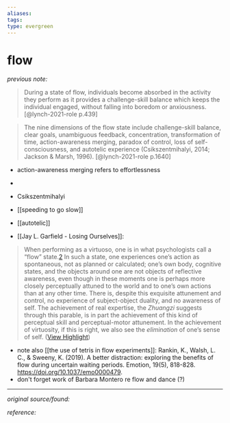 ```yaml
---
aliases: 
tags: 
type: evergreen
---
```


# flow

_previous note:_ 

> During a state of flow, individuals become absorbed in the activity they perform as it provides a challenge-skill balance which keeps the individual engaged, without falling into boredom or anxiousness. [@lynch-2021-role p.439]

> The nine dimensions of the flow state include challenge-skill balance, clear goals, unambiguous feedback, concentration, transformation of time, action-awareness merging, paradox of control, loss of self-consciousness, and autotelic experience (Csikszentmihalyi, 2014; Jackson & Marsh, 1996). [@lynch-2021-role p.1640]

- action-awareness merging refers to effortlessness
- 

- Csikszentmihalyi
- [[speeding to go slow]]
- [[autotelic]]
- [[Jay L. Garfield - Losing Ourselves]]:

> When performing as a virtuoso, one is in what psychologists call a “flow” state.[2](https://readwise.io/reader/document_raw_content/32011253#chapter6-2) In such a state, one experiences one’s action as spontaneous, not as planned or calculated; one’s own body, cognitive states, and the objects around one are not objects of reflective awareness, even though in these moments one is perhaps more closely perceptually attuned to the world and to one’s own actions than at any other time. There is, despite this exquisite attunement and control, no experience of subject-object duality, and no awareness of self. The achievement of real expertise, the *Zhuangzi* suggests through this parable, is in part the achievement of this kind of perceptual skill and perceptual-motor attunement. In the achievement of virtuosity, if this is right, we also see the *elimination* of one’s sense of self. ([View Highlight](https://read.readwise.io/read/01gspvma8ehsb81dhmv6pnf69b))

- note also [[the use of tetris in flow experiments]]: Rankin, K., Walsh, L. C., & Sweeny, K. (2019). A better distraction: exploring the benefits of flow during uncertain waiting periods. Emotion, 19(5), 818-828. <https://doi.org/10.1037/emo0000479>.
- don't forget work of Barbara Montero re flow and dance (?)


---

_original source/found:_ 

_reference:_ 



